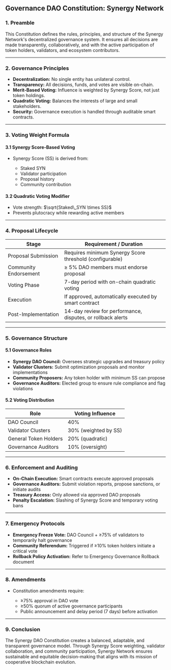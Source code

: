 ## Governance DAO Constitution: Synergy Network

### 1. Preamble

This Constitution defines the rules, principles, and structure of the Synergy Network's decentralized governance system. It ensures all decisions are made transparently, collaboratively, and with the active participation of token holders, validators, and ecosystem contributors.

---

### 2. Governance Principles

* **Decentralization:** No single entity has unilateral control.
* **Transparency:** All decisions, funds, and votes are visible on-chain.
* **Merit-Based Voting:** Influence is weighted by Synergy Score, not just token holdings.
* **Quadratic Voting:** Balances the interests of large and small stakeholders.
* **Security:** Governance execution is handled through auditable smart contracts.

---

### 3. Voting Weight Formula

#### 3.1 Synergy Score-Based Voting

* Synergy Score (SS) is derived from:

  * Staked SYN
  * Validator participation
  * Proposal history
  * Community contribution

#### 3.2 Quadratic Voting Modifier

* Vote strength: $\sqrt{Staked\_SYN \times SS}$
* Prevents plutocracy while rewarding active members

---

### 4. Proposal Lifecycle

| Stage                 | Requirement / Duration                                      |
| --------------------- | ----------------------------------------------------------- |
| Proposal Submission   | Requires minimum Synergy Score threshold (configurable)     |
| Community Endorsement | ≥ 5% DAO members must endorse proposal                      |
| Voting Phase          | 7-day period with on-chain quadratic voting                 |
| Execution             | If approved, automatically executed by smart contract       |
| Post-Implementation   | 14-day review for performance, disputes, or rollback alerts |

---

### 5. Governance Structure

#### 5.1 Governance Roles

* **Synergy DAO Council:** Oversees strategic upgrades and treasury policy
* **Validator Clusters:** Submit optimization proposals and monitor implementations
* **Community Proposers:** Any token holder with minimum SS can propose
* **Governance Auditors:** Elected group to ensure rule compliance and flag violations

#### 5.2 Voting Distribution

| Role                  | Voting Influence     |
| --------------------- | -------------------- |
| DAO Council           | 40%                  |
| Validator Clusters    | 30% (weighted by SS) |
| General Token Holders | 20% (quadratic)      |
| Governance Auditors   | 10% (oversight)      |

---

### 6. Enforcement and Auditing

* **On-Chain Execution:** Smart contracts execute approved proposals
* **Governance Auditors:** Submit violation reports, propose sanctions, or initiate audits
* **Treasury Access:** Only allowed via approved DAO proposals
* **Penalty Escalation:** Slashing of Synergy Score and temporary voting bans

---

### 7. Emergency Protocols

* **Emergency Freeze Vote:** DAO Council + ≥75% of validators to temporarily halt governance
* **Community Referendum:** Triggered if ≥10% token holders initiate a critical vote
* **Rollback Policy Activation:** Refer to Emergency Governance Rollback document

---

### 8. Amendments

* Constitution amendments require:

  * ≥75% approval in DAO vote
  * ≥50% quorum of active governance participants
  * Public announcement and delay period (7 days) before activation

---

### 9. Conclusion

The Synergy DAO Constitution creates a balanced, adaptable, and transparent governance model. Through Synergy Score weighting, validator collaboration, and community participation, Synergy Network ensures sustainable and equitable decision-making that aligns with its mission of cooperative blockchain evolution.
